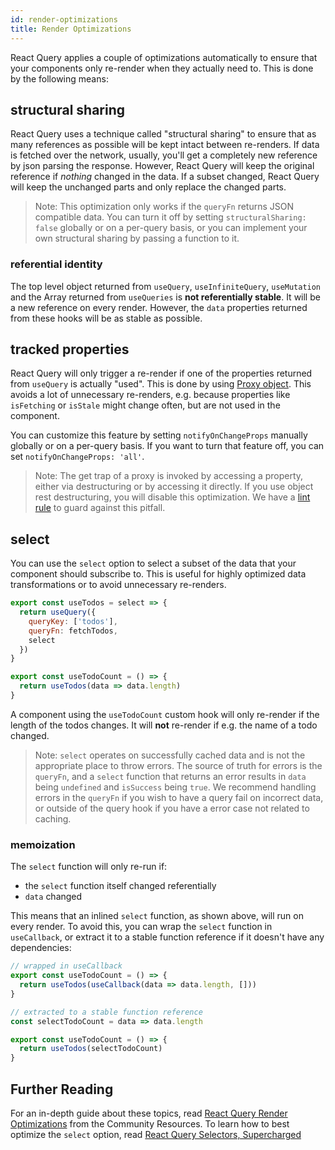 ```yaml
---
id: render-optimizations
title: Render Optimizations
---
```


React Query applies a couple of optimizations automatically to ensure that your
components only re-render when they actually need to. This is done by the
following means:

## structural sharing

React Query uses a technique called "structural sharing" to ensure that as many
references as possible will be kept intact between re-renders. If data is
fetched over the network, usually, you'll get a completely new reference by json
parsing the response. However, React Query will keep the original reference if
_nothing_ changed in the data. If a subset changed, React Query will keep the
unchanged parts and only replace the changed parts.

> Note: This optimization only works if the `queryFn` returns JSON compatible
> data. You can turn it off by setting `structuralSharing: false` globally or on
> a per-query basis, or you can implement your own structural sharing by passing
> a function to it.

### referential identity

The top level object returned from `useQuery`, `useInfiniteQuery`, `useMutation`
and the Array returned from `useQueries` is **not referentially stable**. It
will be a new reference on every render. However, the `data` properties returned
from these hooks will be as stable as possible.

## tracked properties

React Query will only trigger a re-render if one of the properties returned from
`useQuery` is actually "used". This is done by using
[Proxy object](https://developer.mozilla.org/en-US/docs/Web/JavaScript/Reference/Global_Objects/Proxy).
This avoids a lot of unnecessary re-renders, e.g. because properties like
`isFetching` or `isStale` might change often, but are not used in the component.

You can customize this feature by setting `notifyOnChangeProps` manually
globally or on a per-query basis. If you want to turn that feature off, you can
set `notifyOnChangeProps: 'all'`.

> Note: The get trap of a proxy is invoked by accessing a property, either via
> destructuring or by accessing it directly. If you use object rest
> destructuring, you will disable this optimization. We have a
> [lint rule](../../../../eslint/no-rest-destructuring.md) to guard against this
> pitfall.

## select

You can use the `select` option to select a subset of the data that your
component should subscribe to. This is useful for highly optimized data
transformations or to avoid unnecessary re-renders.

```js
export const useTodos = select => {
  return useQuery({
    queryKey: ['todos'],
    queryFn: fetchTodos,
    select
  })
}

export const useTodoCount = () => {
  return useTodos(data => data.length)
}
```

A component using the `useTodoCount` custom hook will only re-render if the
length of the todos changes. It will **not** re-render if e.g. the name of a
todo changed.

> Note: `select` operates on successfully cached data and is not the appropriate
> place to throw errors. The source of truth for errors is the `queryFn`, and a
> `select` function that returns an error results in `data` being `undefined`
> and `isSuccess` being `true`. We recommend handling errors in the `queryFn` if
> you wish to have a query fail on incorrect data, or outside of the query hook
> if you have a error case not related to caching.

### memoization

The `select` function will only re-run if:

- the `select` function itself changed referentially
- `data` changed

This means that an inlined `select` function, as shown above, will run on every
render. To avoid this, you can wrap the `select` function in `useCallback`, or
extract it to a stable function reference if it doesn't have any dependencies:

```js
// wrapped in useCallback
export const useTodoCount = () => {
  return useTodos(useCallback(data => data.length, []))
}
```

```js
// extracted to a stable function reference
const selectTodoCount = data => data.length

export const useTodoCount = () => {
  return useTodos(selectTodoCount)
}
```

## Further Reading

For an in-depth guide about these topics, read
[React Query Render Optimizations](../../community/tkdodos-blog.md#3-react-query-render-optimizations)
from the Community Resources. To learn how to best optimize the `select` option,
read
[React Query Selectors, Supercharged](../../community/tkdodos-blog.md#30-react-query-selectors-supercharged)
